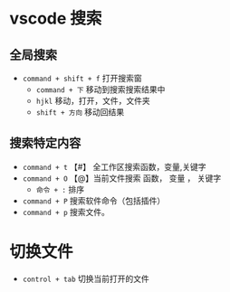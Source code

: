 # vscode 搜索
## 全局搜索
- `command + shift + f` 打开搜索窗
  - `command + 下` 移动到搜索搜索结果中
  - `hjkl` 移动，打开，文件，文件夹
  - `shift + 方向` 移动回结果 
## 搜索特定内容
- `command + t` 【#】 全工作区搜索函数，变量,关键字
- `command + O` 【@】当前文件搜索 函数， 变量 ， 关键字
  - `命令 + :` 排序
- `command + P` 搜索软件命令（包括插件）
- `command + p` 搜索文件。
# 切换文件
- `control + tab` 切换当前打开的文件
